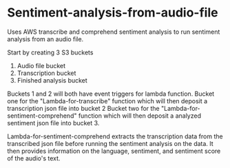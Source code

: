 # Sentiment-analysis-from-audio-file
Uses AWS transcribe and comprehend sentiment analysis to run sentiment analysis from an audio file.

Start by creating 3 S3 buckets
  1. Audio file bucket
  2. Transcription bucket
  3. Finished analysis bucket
  
  Buckets 1 and 2 will both have event triggers for lambda function.
    Bucket one for the "Lambda-for-transcribe" function which will then deposit a transcription json file into bucket 2
    Bucket two for the "Lambda-for-sentiment-comprehend" function which will then deposit a analyzed sentiment json file
      into bucket 3.
      
   Lambda-for-sentiment-comprehend extracts the transcription data from the transcribed json file before running the sentiment analysis on the data. It then provides information on the language, sentiment, and sentiment score of the audio's text.
